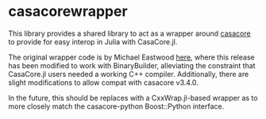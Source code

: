 # casacorewrapper

This library provides a shared library to act as a wrapper around
[casacore](https://github.com/casacore/casacore) to provide for easy interop in
Julia with CasaCore.jl.

The original wrapper code is by Michael Eastwood
[here](https://github.com/mweastwood/CasaCore.jl), where this release has been
modified to work with BinaryBuilder, alleviating the constraint that CasaCore.jl
users needed a working C++ compiler. Additionally, there are slight
modifications to allow compat with casacore v3.4.0.

In the future, this should be replaces with a CxxWrap.jl-based wrapper as to more 
closely match the casacore-python Boost::Python interface.
